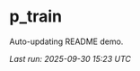 # p_train

Auto-updating README demo.

<!--START_SECTION:status-->
_Last run: 2025-09-30 15:23 UTC_
<!--END_SECTION:status-->





























































































































































































































































































































































































































































































































































































































































































































































































































































































